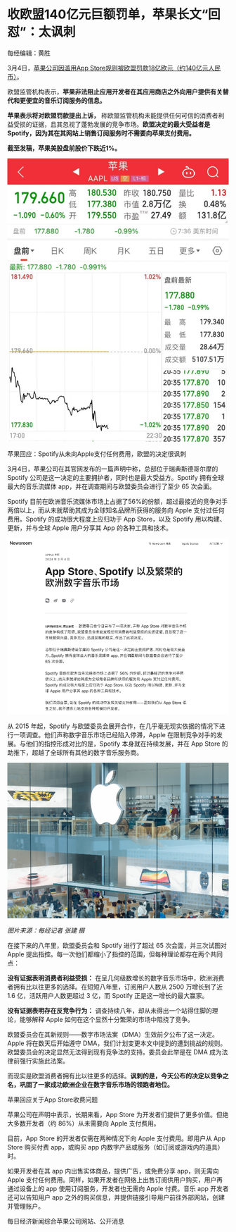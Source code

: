# 收欧盟140亿元巨额罚单，苹果长文“回怼”：太讽刺

每经编辑：黄胜

3月4日，[苹果公司因滥用App
Store规则被欧盟罚款18亿欧元（约140亿元人民币）](https://news.qq.com/rain/a/20240304A08NI300)。

欧盟监管机构表示，**苹果非法阻止应用开发者在其应用商店之外向用户提供有关替代和更便宜的音乐订阅服务的信息。**

**苹果表示将对欧盟罚款提出上诉，**
称欧盟监管机构未能提供任何可信的消费者利益受损的证据，且其忽视了蓬勃发展的竞争市场。**欧盟决定的最大受益者是Spotify，因为其在其网站上销售订阅服务时不需要向苹果支付费用。**

**截至发稿，苹果美股盘前股价下跌近1%。**

![fa6e2b313813cb457e43bd0a33ad4d16.jpg](https://raw.githubusercontent.com/qqhsx/qqnews_image/main/2024/03/04/收欧盟140亿元巨额罚单，苹果长文“回怼”：太讽刺/fa6e2b313813cb457e43bd0a33ad4d16.jpg)

苹果回应：Spotify从未向Apple支付任何费用，欧盟的决定很讽刺

3月4日，苹果公司在其官网发布的一篇声明中称，总部位于瑞典斯德哥尔摩的 Spotify 公司是这一决定的主要拥护者，同时也是最大受益方。Spotify
拥有全球最大的音乐流媒体 app，并在调查期间与欧盟委员会进行了至少 65 次会面。

Spotify 目前在欧洲音乐流媒体市场上占据了56%的份额，超过最接近的竞争对手两倍以上，而从未就帮助其成为全球知名品牌所获得的服务向 Apple
支付过任何费用。Spotify 的成功很大程度上应归功于 App Store，以及 Spotify 用以构建、更新，并与全球 Apple 用户分享其 App
的各种工具和技术。

![d290a1ff1caacbad954b49ff4029284b.jpg](https://raw.githubusercontent.com/qqhsx/qqnews_image/main/2024/03/04/收欧盟140亿元巨额罚单，苹果长文“回怼”：太讽刺/d290a1ff1caacbad954b49ff4029284b.jpg)

从 2015 年起，Spotify 与欧盟委员会展开合作，在几乎毫无现实依据的情况下进行一项调查。他们声称数字音乐市场已经陷入停滞，Apple
在限制竞争对手的发展。与他们的指控形成对比的是，Spotify 本身就在持续发展，并在 App Store 的助推下，超越了全球所有其他的数字音乐服务商。

![a57c0e15f4e87fb8b56a2b0638967e12.jpg](https://raw.githubusercontent.com/qqhsx/qqnews_image/main/2024/03/04/收欧盟140亿元巨额罚单，苹果长文“回怼”：太讽刺/a57c0e15f4e87fb8b56a2b0638967e12.jpg)

_图片来源：每经记者 张建 摄_

在接下来的八年里，欧盟委员会和 Spotify 进行了超过 65 次会面，并三次试图对 Apple
提出指控。每一次他们都缩小了指控的范围，但每种理论都存在两个共同点：

**没有证据表明消费者利益受损：** 在呈几何级数增长的数字音乐市场中，欧洲消费者拥有比以往更多的选择。在短短八年里，订阅用户人数从 2500 万增长到了近
1.6 亿，活跃用户人数更超过 3 亿，而 Spotify 正是这一增长的最大赢家。

**没有证据表明存在反竞争行为：** 调查持续八年，却从未得出一个站得住脚的理论，能够解释 Apple 如何在这个显然十分繁荣的市场中阻挠了竞争。

欧盟委员会在其新规则——数字市场法案（DMA）生效前夕公布了这一决定。Apple 将在数天后开始遵守
DMA，我们计划变更本文中提到的遭到挑战的规则。欧盟委员会的决定显然无法得到现有竞争法的支持。委员会此举是在 DMA 成为法律前强行实施此法案。

而现实是欧盟消费者拥有比以往更多的选择。**讽刺的是，今天公布的决定以竞争之名，巩固了一家成功欧洲企业在数字音乐市场的领跑者地位。**

苹果回应关于App Store收费问题

苹果公司在声明中表示，长期来看，App Store 为开发者们提供了更多价值。但绝大多数开发者（约 86%）从未需要向 Apple 支付费用。

目前，App Store 的开发者仅需在两种情况下向 Apple 支付费用。即用户从 App Store 购买付费 app，或购买 app
内数字产品或服务（如订阅或游戏内的道具）时。

如果开发者在其 app 内出售实体商品，提供广告，或免费分享 app，则无需向 Apple
支付任何费用。同样，如果开发者在网络上出售订阅供用户购买，用户再通过设备上的 app 使用订阅服务，开发者也无需向 Apple 付费。音乐 app
开发者还可以告知用户 app 之外的购买信息，并提供链接引导用户前往外部网站，创建并管理账户。

每日经济新闻综合苹果公司网站、公开消息


